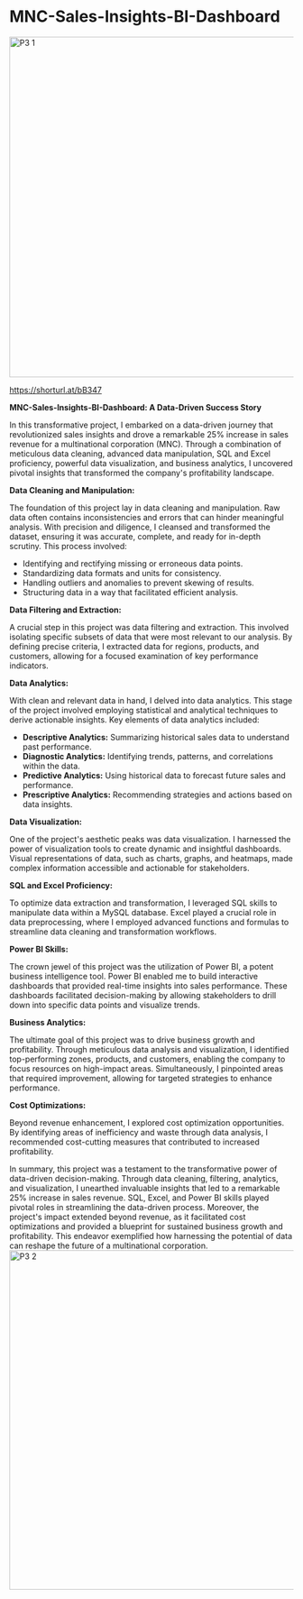 # MNC-Sales-Insights-BI-Dashboard

   <img width="604" alt="P3 1" src="https://github.com/harpalsinhjhala13/MNC-Sales-Insights-BI-Dashboard/assets/141703984/4915c54e-a935-4ae3-9c49-d12880eaa658">





https://shorturl.at/bB347

**MNC-Sales-Insights-BI-Dashboard: A Data-Driven Success Story**

In this transformative project, I embarked on a data-driven journey that revolutionized sales insights and drove a remarkable 25% increase in sales revenue for a multinational corporation (MNC). Through a combination of meticulous data cleaning, advanced data manipulation, SQL and Excel proficiency, powerful data visualization, and business analytics, I uncovered pivotal insights that transformed the company's profitability landscape.

**Data Cleaning and Manipulation:**

The foundation of this project lay in data cleaning and manipulation. Raw data often contains inconsistencies and errors that can hinder meaningful analysis. With precision and diligence, I cleansed and transformed the dataset, ensuring it was accurate, complete, and ready for in-depth scrutiny. This process involved:

- Identifying and rectifying missing or erroneous data points.
- Standardizing data formats and units for consistency.
- Handling outliers and anomalies to prevent skewing of results.
- Structuring data in a way that facilitated efficient analysis.

**Data Filtering and Extraction:**

A crucial step in this project was data filtering and extraction. This involved isolating specific subsets of data that were most relevant to our analysis. By defining precise criteria, I extracted data for regions, products, and customers, allowing for a focused examination of key performance indicators.

**Data Analytics:**

With clean and relevant data in hand, I delved into data analytics. This stage of the project involved employing statistical and analytical techniques to derive actionable insights. Key elements of data analytics included:

- **Descriptive Analytics:** Summarizing historical sales data to understand past performance.
- **Diagnostic Analytics:** Identifying trends, patterns, and correlations within the data.
- **Predictive Analytics:** Using historical data to forecast future sales and performance.
- **Prescriptive Analytics:** Recommending strategies and actions based on data insights.

**Data Visualization:**

One of the project's aesthetic peaks was data visualization. I harnessed the power of visualization tools to create dynamic and insightful dashboards. Visual representations of data, such as charts, graphs, and heatmaps, made complex information accessible and actionable for stakeholders.

**SQL and Excel Proficiency:**

To optimize data extraction and transformation, I leveraged SQL skills to manipulate data within a MySQL database. Excel played a crucial role in data preprocessing, where I employed advanced functions and formulas to streamline data cleaning and transformation workflows.

**Power BI Skills:**

The crown jewel of this project was the utilization of Power BI, a potent business intelligence tool. Power BI enabled me to build interactive dashboards that provided real-time insights into sales performance. These dashboards facilitated decision-making by allowing stakeholders to drill down into specific data points and visualize trends.

**Business Analytics:**

The ultimate goal of this project was to drive business growth and profitability. Through meticulous data analysis and visualization, I identified top-performing zones, products, and customers, enabling the company to focus resources on high-impact areas. Simultaneously, I pinpointed areas that required improvement, allowing for targeted strategies to enhance performance.

**Cost Optimizations:**

Beyond revenue enhancement, I explored cost optimization opportunities. By identifying areas of inefficiency and waste through data analysis, I recommended cost-cutting measures that contributed to increased profitability.

In summary, this project was a testament to the transformative power of data-driven decision-making. Through data cleaning, filtering, analytics, and visualization, I unearthed invaluable insights that led to a remarkable 25% increase in sales revenue. SQL, Excel, and Power BI skills played pivotal roles in streamlining the data-driven process. Moreover, the project's impact extended beyond revenue, as it facilitated cost optimizations and provided a blueprint for sustained business growth and profitability. This endeavor exemplified how harnessing the potential of data can reshape the future of a multinational corporation.
   <img width="602" alt="P3 2" src="https://github.com/harpalsinhjhala13/MNC-Sales-Insights-BI-Dashboard/assets/141703984/5f627d75-8fb0-480b-a834-5e7b2b549c25">

    
